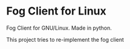 Fog Client for Linux
====================

Fog Client for GNU/Linux. Made in python.

This project tries to re-implement the fog client 
